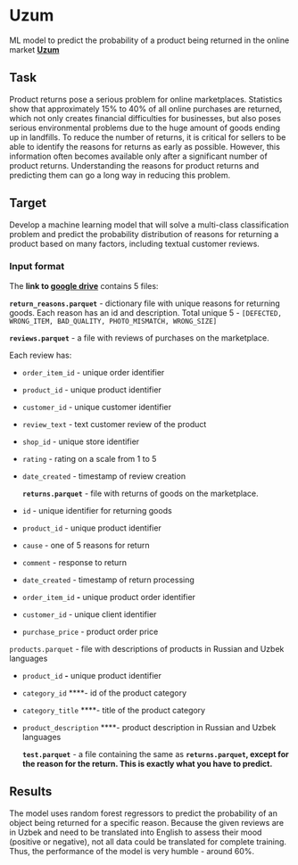 # Uzum

ML model to predict the probability of a product being returned in the online market **[Uzum](https://uzum.uz/uz/)**
## Task

Product returns pose a serious problem for online marketplaces. Statistics show that approximately 15% to 40% of all online purchases are returned, which not only creates financial difficulties for businesses, but also poses serious environmental problems due to the huge amount of goods ending up in landfills. To reduce the number of returns, it is critical for sellers to be able to identify the reasons for returns as early as possible. However, this information often becomes available only after a significant number of product returns. Understanding the reasons for product returns and predicting them can go a long way in reducing this problem.

## **Target**

Develop a machine learning model that will solve a multi-class classification problem and predict the probability distribution of reasons for returning a product based on many factors, including textual customer reviews.

### **Input format**

The **link to [google drive](https://drive.google.com/drive/folders/1c9ABGWtH5xgJFIPSANEJusIxTMuwIuFD?usp=sharing)** contains 5 files:

**`return_reasons.parquet`** - dictionary file with unique reasons for returning goods. Each reason has an id and description. Total unique 5 -
`[DEFECTED, WRONG_ITEM, BAD_QUALITY, PHOTO_MISMATCH, WRONG_SIZE]`

**`reviews.parquet`** - a file with reviews of purchases on the marketplace.

Each review has:

- `order_item_id` - unique order identifier
- `product_id` - unique product identifier
- `customer_id` - unique customer identifier
- `review_text` - text customer review of the product
- `shop_id` - unique store identifier
- `rating` - rating on a scale from 1 to 5
- `date_created` - timestamp of review creation

  **`returns.parquet`** - file with returns of goods on the marketplace.

- `id` - unique identifier for returning goods
- `product_id` - unique product identifier
- `cause` - one of 5 reasons for return
- `comment` - response to return
- `date_created` - timestamp of return processing
- `order_item_id` **-** unique product order identifier
- `customer_id` - unique client identifier
- `purchase_price` - product order price

`products.parquet` - file with descriptions of products in Russian and Uzbek languages

- `product_id` **-** unique product identifier
- `category_id` ****- id of the product category
- `category_title` ****- title of the product category
- `product_description` ****- product description in Russian and Uzbek languages

  **`test.parquet`** - a file containing the same as **`returns.parquet`, except for the reason for the return. This is exactly what you have to predict.**


## **Results**
 The model uses random forest regressors to predict the probability of an object being returned for a specific reason.  Because the given reviews are in Uzbek and need to be translated into English to assess their mood (positive or negative), not all data could be translated for complete training. Thus, the performance of the model is very humble - around 60%.
